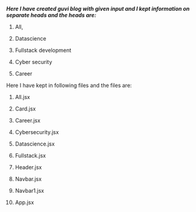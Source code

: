 
<!-- guvi blog task -->

***Here I have created guvi blog with given input and I kept information on separate heads and the heads are:***

 
  1. All,

  2. Datascience

  3. Fullstack development

  4. Cyber security

  5. Career  


Here I have kept in following files and the files are:


  1. All.jsx

  2. Card.jsx

  3. Career.jsx

  4. Cybersecurity.jsx

  5. Datascience.jsx

  6. Fullstack.jsx

  7. Header.jsx

  8. Navbar.jsx

  9. Navbar1.jsx
   
 10. App.jsx   